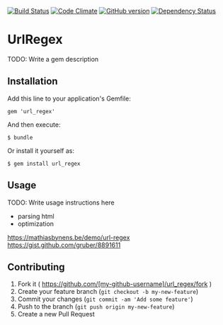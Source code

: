 [![Build Status](https://travis-ci.org/amogil/url_regex.svg?branch=master)](https://travis-ci.org/amogil/url_regex)
[![Code Climate](https://codeclimate.com/github/amogil/url_regex/badges/gpa.svg)](https://codeclimate.com/github/amogil/url_regex)
[![GitHub version](https://badge.fury.io/gh/amogil%2Furl_regex.svg)](https://badge.fury.io/gh/amogil%2Furl_regex)
[![Dependency Status](https://gemnasium.com/badges/github.com/amogil/url_regex.svg)](https://gemnasium.com/github.com/amogil/url_regex)

# UrlRegex

TODO: Write a gem description

## Installation

Add this line to your application's Gemfile:

    gem 'url_regex'

And then execute:

    $ bundle

Or install it yourself as:

    $ gem install url_regex

## Usage

TODO: Write usage instructions here
+ parsing html
+ optimization

https://mathiasbynens.be/demo/url-regex
https://gist.github.com/gruber/8891611

## Contributing

1. Fork it ( https://github.com/[my-github-username]/url_regex/fork )
2. Create your feature branch (`git checkout -b my-new-feature`)
3. Commit your changes (`git commit -am 'Add some feature'`)
4. Push to the branch (`git push origin my-new-feature`)
5. Create a new Pull Request
